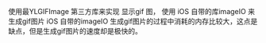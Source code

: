 
使用最YLGIFImage 第三方库来实现 显示gif 图， 使用 iOS 自带的库imageIO 来生成gif图片
iOS  自带的imageIO 生成gif图片的过程中消耗的内存比较大，这点是缺点，但是生成gif图片的速度却是极快的。
